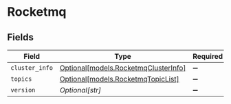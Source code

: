 # Rocketmq


## Fields

| Field                                                                    | Type                                                                     | Required                                                                 | Description                                                              |
| ------------------------------------------------------------------------ | ------------------------------------------------------------------------ | ------------------------------------------------------------------------ | ------------------------------------------------------------------------ |
| `cluster_info`                                                           | [Optional[models.RocketmqClusterInfo]](../models/rocketmqclusterinfo.md) | :heavy_minus_sign:                                                       | N/A                                                                      |
| `topics`                                                                 | [Optional[models.RocketmqTopicList]](../models/rocketmqtopiclist.md)     | :heavy_minus_sign:                                                       | N/A                                                                      |
| `version`                                                                | *Optional[str]*                                                          | :heavy_minus_sign:                                                       | N/A                                                                      |